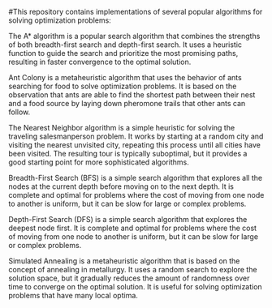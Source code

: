 #This repository contains implementations of several popular algorithms for solving optimization problems:

The A* algorithm is a popular search algorithm that combines the strengths of both breadth-first search and depth-first search.
It uses a heuristic function to guide the search and prioritize the most promising paths, resulting in faster convergence to the optimal solution.


Ant Colony is a metaheuristic algorithm that uses the behavior of ants searching for food to solve optimization problems.
It is based on the observation that ants are able to find the shortest path between their nest and a food source by laying down pheromone trails that other ants can follow.


The Nearest Neighbor algorithm is a simple heuristic for solving the traveling salesmanperson problem.
It works by starting at a random city and visiting the nearest unvisited city, repeating this process until all cities have been visited.
The resulting tour is typically suboptimal, but it provides a good starting point for more sophisticated algorithms.


Breadth-First Search (BFS) is a simple search algorithm that explores all the nodes at the current depth before moving on to the next depth.
It is complete and optimal for problems where the cost of moving from one node to another is uniform, but it can be slow for large or complex problems.


Depth-First Search (DFS) is a simple search algorithm that explores the deepest node first.
It is complete and optimal for problems where the cost of moving from one node to another is uniform, but it can be slow for large or complex problems.


Simulated Annealing is a metaheuristic algorithm that is based on the concept of annealing in metallurgy.
It uses a random search to explore the solution space, but it gradually reduces the amount of randomness over time to converge on the optimal solution.
It is useful for solving optimization problems that have many local optima.
